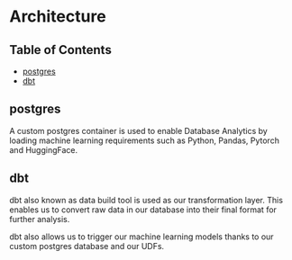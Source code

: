 # Architecture <!-- omit in toc -->

## Table of Contents <!-- omit in toc -->
- [postgres](#postgres)
- [dbt](#dbt)

## postgres

A custom postgres container is used to enable Database Analytics by loading machine learning requirements such as Python, Pandas, Pytorch and HuggingFace.

## dbt

dbt also known as data build tool is used as our transformation layer. This enables us to convert raw data in our database into their final format for further analysis.

dbt also allows us to trigger our machine learning models thanks to our custom postgres database and our UDFs.